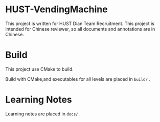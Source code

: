 # HUST-VendingMachine
This project is written for HUST Dian Team Recruitment. 
This project is intended for Chinese reviewer, so all documents and annotations are in Chinese.

# Build 
This project use CMake to build.

Build with CMake,and executables for all levels are placed in `build/` .

# Learning Notes
Learning notes are placed in `docs/` .


